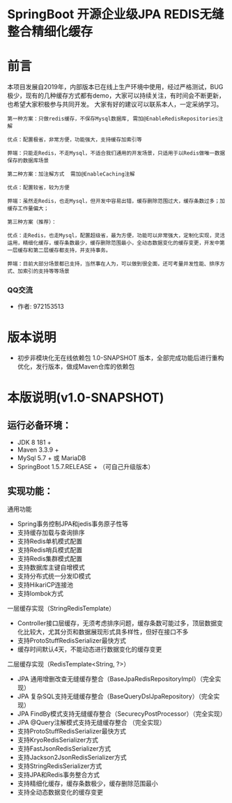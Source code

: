 SpringBoot 开源企业级JPA REDIS无缝整合精细化缓存
======


# 前言

本项目发展自2019年，内部版本已在线上生产环境中使用，经过严格测试，BUG极少，现有的几种缓存方式都有demo，大家可以持续关注，有时间会不断更新，也希望大家积极参与共同开发。
大家有好的建议可以联系本人，一定采纳学习。

```
第一种方案：只做redis缓存，不保存Mysql数据库, 需加@EnableRedisRepositories注解

优点：配置极省，非常方便，功能强大，支持缓存加索引等

弊端：只能走Redis，不走Mysql，不适合我们通用的开发场景，只适用于以Redis做唯一数据保存的数据库场景
```

```
第二种方案：加注解方式  需加@EnableCaching注解

优点：配置较省，较为方便

弊端：虽然走Redis，也走Mysql，但开发中容易出错，缓存删除范围过大，缓存条数过多；加缓存工作量偏大；
```

```
第三种方案（推荐）：

优点：走Redis，也走Mysql，配置超级省，最为方便，功能可以非常强大，定制化实现，灵活运用，精细化缓存，缓存条数最少，缓存删除范围最小，全动态数据变化的缓存变更，开发中第一层缓存和第二层缓存都支持，并支持事务。

弊端：目前大部分场景都已支持，当然事在人为，可以做到很全面，还可考量并发性能、排序方式、加索引的支持等等场景
```

### QQ交流
*  作者: 972153513

# 版本说明

*   初步非模块化无在线依赖包 1.0-SNAPSHOT 版本，全部完成功能后进行重构优化，发行版本，做成Maven仓库的依赖包

# 本版说明(v1.0-SNAPSHOT)

## 运行必备环境：

*   JDK 8 181 +
*   Maven 3.3.9 +
*   MySql 5.7 + 或 MariaDB
*   SpringBoot 1.5.7.RELEASE + （可自己升级版本）

## 实现功能：

通用功能
*   Spring事务控制JPA和jedis事务原子性等
*   支持缓存加载与查询排序
*   支持Redis单机模式配置
*   支持Redis哨兵模式配置
*   支持Redis集群模式配置
*   支持数据库主键自增模式
*   支持分布式统一分发ID模式
*   支持HikariCP连接池
*   支持lombok方式

一层缓存实现（StringRedisTemplate）
*   Controller接口层缓存，无须考虑排序问题，缓存条数可能过多，顶层数据变化比较大，尤其分页和数据展现形式具多样性，但好在接口不多
*   支持ProtoStuffRedisSerializer最快方式
*   缓存时间默认4天，不能动态进行数据变化的缓存变更

二层缓存实现（RedisTemplate<String, ?>）
*   JPA 通用增删改查无缝缓存整合（BaseJpaRedisRepositoryImpl）（完全实现）
*   JPA 复杂SQL支持无缝缓存整合（BaseQueryDslJpaRepository）（完全实现）
*   JPA FindBy模式支持无缝缓存整合（SecurecyPostProcessor）（完全实现）
*   JPA @Query注解模式支持无缝缓存整合 （完全实现）
*   支持ProtoStuffRedisSerializer最快方式
*   支持KryoRedisSerializer方式
*   支持FastJsonRedisSerializer方式
*   支持Jackson2JsonRedisSerializer方式
*   支持StringRedisSerializer方式
*   支持JPA和Redis事务整合方式
*   支持精细化缓存，缓存条数极少，缓存删除范围最小
*   支持全动态数据变化的缓存变更